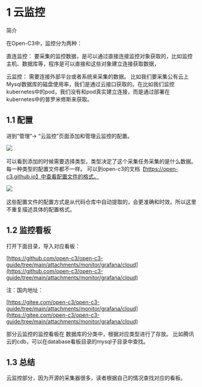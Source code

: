 # 1 云监控

简介

在Open-C3中，监控分为两种：

直连监控： 要采集的监控数据，是可以通过直接连接监控对象获取的，比如监控主机、数据库等，程序是可以直接和这些对象建立连接获取数据，

云监控： 需要连接外部平台或者系统来采集的数据。 比如我们要采集公有云上Mysql数据库的磁盘使用率，我们是通过云接口获取的。在比如我们监控kubernetes中的pod，我们没有和pod真实建立连接，而是通过部署在kubernetes中的普罗米修斯来获取。

## 1.1 配置

进到”管理”-> “云监控”页面添加和管理云监控的配置。

![](/attachments/20250706223123_wps49.jpg) 

可以看到添加的时候需要选择类型，类型决定了这个采集任务采集的是什么数据。 每一种类型的配置文件都不一样。 可以到open-c3的文档【https://open-c3.github.io】中查看配置文件的格式。

![](/attachments/20250706223123_wps50.jpg) 

这些配置文件的配置方式是从代码仓库中自动提取的，会更准确和时效。所以这里不重复描述具体的配置格式。

## 1.2 监控看板

打开下面目录，导入对应看板：

[https://github.com/open-c3/open-c3-guide/tree/main/attachments/monitor/grafana/cloud](https://github.com/open-c3/open-c3-guide/tree/main/attachments/monitor/grafana/cloud)

注：国内地址：

[https://gitee.com/open-c3/open-c3-guide/tree/main/attachments/monitor/grafana/cloud](https://gitee.com/open-c3/open-c3-guide/tree/main/attachments/monitor/grafana/cloud)

部分云监控的监控看板在 数据库的分类中，根据对应类型进行了存放。 比如腾讯云的cdb，可以在database看板目录的mysql子目录中查找。

## 1.3 总结

云监控部分，因为开源的采集器很多，读者根据自己的情况查找对应的看板。